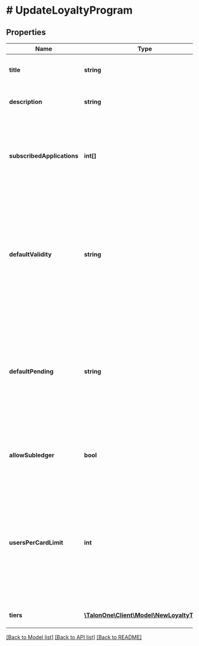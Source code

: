 # # UpdateLoyaltyProgram

## Properties

Name | Type | Description | Notes
------------ | ------------- | ------------- | -------------
**title** | **string** | The display title for the Loyalty Program. | [optional] 
**description** | **string** | Description of our Loyalty Program. | [optional] 
**subscribedApplications** | **int[]** | A list containing the IDs of all applications that are subscribed to this Loyalty Program. | [optional] 
**defaultValidity** | **string** | Indicates the default duration after which new loyalty points should expire. The format is a number, followed by one letter indicating the unit; like &#39;1h&#39; or &#39;40m&#39;. | [optional] 
**defaultPending** | **string** | Indicates the default duration for the pending time, after which points will be valid. The format is a number followed by a duration unit, like &#39;1h&#39; or &#39;40m&#39;. | [optional] 
**allowSubledger** | **bool** | Indicates if this program supports subledgers inside the program | [optional] 
**usersPerCardLimit** | **int** | The max amount of user profiles with whom a card can be shared. This can be set to 0 for no limit. This property is only used when &#x60;cardBased&#x60; is &#x60;true&#x60;. | [optional] 
**tiers** | [**\TalonOne\Client\Model\NewLoyaltyTier[]**](NewLoyaltyTier.md) | The tiers in this loyalty program | [optional] 

[[Back to Model list]](../../README.md#documentation-for-models) [[Back to API list]](../../README.md#documentation-for-api-endpoints) [[Back to README]](../../README.md)


